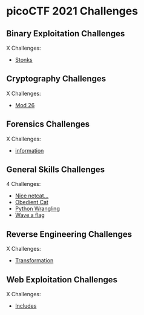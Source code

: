 # picoCTF 2021 Challenges

## Binary Exploitation Challenges

X Challenges:
- [Stonks](Binary_Exploitation/Stonks.md)

## Cryptography Challenges

X Challenges:
- [Mod 26](Cryptography/Mod_26.md)

## Forensics Challenges

X Challenges: 
- [information](Forensics/information.md)

## General Skills Challenges

4 Challenges: 
- [Nice netcat...](General_Skills/Nice_netcat.md)
- [Obedient Cat](General_Skills/Obedient_Cat.md)
- [Python Wrangling](General_Skills/Python_Wrangling.md)
- [Wave a flag](General_Skills/Wave_a_flag.md)

## Reverse Engineering Challenges

X Challenges:
- [Transformation](Reverse_Engineering/Transformation.md)

## Web Exploitation Challenges

X Challenges:
- [Includes](Web_Exploitation/Includes.md)
